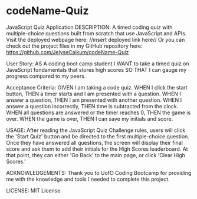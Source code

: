 # codeName-Quiz
JavaScript Quiz Application
DESCRIPTION:
A timed coding quiz with multiple-choice questions built from scratch that use JavaScript and APIs.
Visit the deployed webpage here: //insert deployed link here//
Or you can check out the project files in my GitHub repository here: https://github.com/JelyseCalkum/codeName-Quiz 

User Story:
AS A coding boot camp student I WANT to take a timed quiz on JavaScript fundamentals that stores high scores SO THAT I can gauge my progress compared to my peers.

Acceptance Criteria:
GIVEN I am taking a code quiz. WHEN I click the start button, THEN a timer starts and I am presented with a question. WHEN I answer a question, THEN I am presented with another question. WHEN I answer a question incorrectly, THEN time is subtracted from the clock. WHEN all questions are answered or the timer reaches 0, THEN the game is over. WHEN the game is over, THEN I can save my initials and score.

USAGE:
After reading the JavaScript Quiz Challenge rules, users will click the 'Start Quiz' button and be directed to the first multiple-choice question. Once they have answered all questions, the screen will display their final score and ask them to add their initials for the High Scores leaderboard. At that point, they can either 'Go Back' to the main page, or click 'Clear High Scores.'


ACKNOWLEDGEMENTS:
Thank you to UofO Coding Bootcamp for providing me with the knowledge and tools I needed to complete this project.


LICENSE:
MIT License
